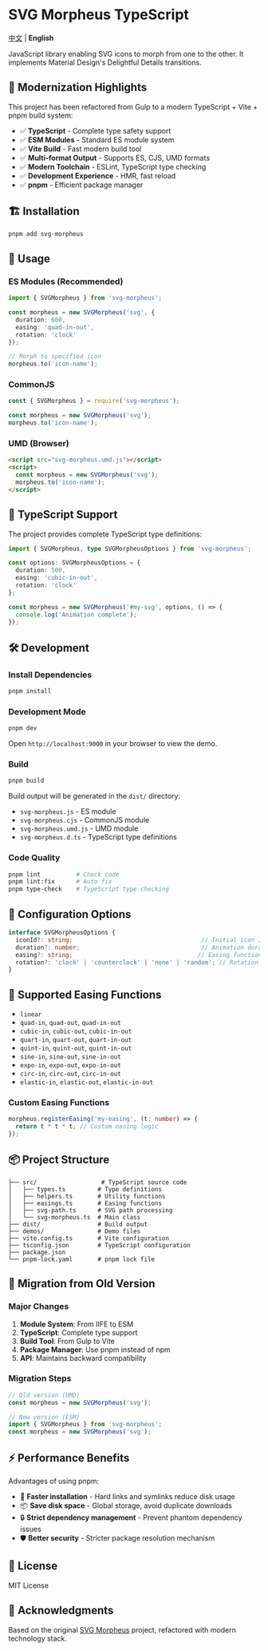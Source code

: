 # SVG Morpheus TypeScript

[中文](./README.zh.md) | **English**

JavaScript library enabling SVG icons to morph from one to the other. It implements Material Design's Delightful Details transitions.

## 🚀 Modernization Highlights

This project has been refactored from Gulp to a modern TypeScript + Vite + pnpm build system:

- ✅ **TypeScript** - Complete type safety support
- ✅ **ESM Modules** - Standard ES module system
- ✅ **Vite Build** - Fast modern build tool
- ✅ **Multi-format Output** - Supports ES, CJS, UMD formats
- ✅ **Modern Toolchain** - ESLint, TypeScript type checking
- ✅ **Development Experience** - HMR, fast reload
- ✅ **pnpm** - Efficient package manager

## 🏗️ Installation

```bash
pnpm add svg-morpheus
```

## 📖 Usage

### ES Modules (Recommended)

```typescript
import { SVGMorpheus } from 'svg-morpheus';

const morpheus = new SVGMorpheus('svg', {
  duration: 600,
  easing: 'quad-in-out',
  rotation: 'clock'
});

// Morph to specified icon
morpheus.to('icon-name');
```

### CommonJS

```javascript
const { SVGMorpheus } = require('svg-morpheus');

const morpheus = new SVGMorpheus('svg');
morpheus.to('icon-name');
```

### UMD (Browser)

```html
<script src="svg-morpheus.umd.js"></script>
<script>
  const morpheus = new SVGMorpheus('svg');
  morpheus.to('icon-name');
</script>
```

## 🎯 TypeScript Support

The project provides complete TypeScript type definitions:

```typescript
import { SVGMorpheus, type SVGMorpheusOptions } from 'svg-morpheus';

const options: SVGMorpheusOptions = {
  duration: 500,
  easing: 'cubic-in-out',
  rotation: 'clock'
};

const morpheus = new SVGMorpheus('#my-svg', options, () => {
  console.log('Animation complete');
});
```

## 🛠️ Development

### Install Dependencies

```bash
pnpm install
```

### Development Mode

```bash
pnpm dev
```

Open `http://localhost:9000` in your browser to view the demo.

### Build

```bash
pnpm build
```

Build output will be generated in the `dist/` directory:
- `svg-morpheus.js` - ES module
- `svg-morpheus.cjs` - CommonJS module  
- `svg-morpheus.umd.js` - UMD module
- `svg-morpheus.d.ts` - TypeScript type definitions

### Code Quality

```bash
pnpm lint          # Check code
pnpm lint:fix      # Auto fix
pnpm type-check    # TypeScript type checking
```

## 📝 Configuration Options

```typescript
interface SVGMorpheusOptions {
  iconId?: string;                                    // Initial icon ID
  duration?: number;                                  // Animation duration (ms)
  easing?: string;                                   // Easing function
  rotation?: 'clock' | 'counterclock' | 'none' | 'random'; // Rotation direction
}
```

## 🎨 Supported Easing Functions

- `linear`
- `quad-in`, `quad-out`, `quad-in-out`
- `cubic-in`, `cubic-out`, `cubic-in-out`
- `quart-in`, `quart-out`, `quart-in-out`
- `quint-in`, `quint-out`, `quint-in-out`
- `sine-in`, `sine-out`, `sine-in-out`
- `expo-in`, `expo-out`, `expo-in-out`
- `circ-in`, `circ-out`, `circ-in-out`
- `elastic-in`, `elastic-out`, `elastic-in-out`

### Custom Easing Functions

```typescript
morpheus.registerEasing('my-easing', (t: number) => {
  return t * t * t; // Custom easing logic
});
```

## 📦 Project Structure

```
├── src/                  # TypeScript source code
│   ├── types.ts         # Type definitions
│   ├── helpers.ts       # Utility functions
│   ├── easings.ts       # Easing functions
│   ├── svg-path.ts      # SVG path processing
│   └── svg-morpheus.ts  # Main class
├── dist/                # Build output
├── demos/               # Demo files
├── vite.config.ts       # Vite configuration
├── tsconfig.json        # TypeScript configuration
├── package.json
└── pnpm-lock.yaml       # pnpm lock file
```

## 🔄 Migration from Old Version

### Major Changes

1. **Module System**: From IIFE to ESM
2. **TypeScript**: Complete type support
3. **Build Tool**: From Gulp to Vite
4. **Package Manager**: Use pnpm instead of npm
5. **API**: Maintains backward compatibility

### Migration Steps

```javascript
// Old version (UMD)
const morpheus = new SVGMorpheus('svg');

// New version (ESM)
import { SVGMorpheus } from 'svg-morpheus';
const morpheus = new SVGMorpheus('svg');
```

## ⚡ Performance Benefits

Advantages of using pnpm:

- 🚀 **Faster installation** - Hard links and symlinks reduce disk usage
- 📦 **Save disk space** - Global storage, avoid duplicate downloads
- 🔒 **Strict dependency management** - Prevent phantom dependency issues
- 🛡️ **Better security** - Stricter package resolution mechanism

## 📄 License

MIT License

## 🙏 Acknowledgments

Based on the original [SVG Morpheus](https://github.com/alexk111/SVG-Morpheus) project, refactored with modern technology stack.
